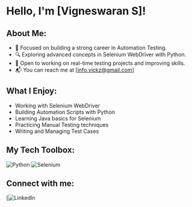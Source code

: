 # Hello, I'm [Vigneswaran S]!  

## About Me:
- 🎯 Focused on building a strong career in Automation Testing.
- 🔍 Exploring advanced concepts in Selenium WebDriver with Python.
- 🤝 Open to working on real-time testing projects and improving skills.
- 📬 You can reach me at [info.vickz@gmail.com]

## What I Enjoy:
- Working with Selenium WebDriver  
- Building Automation Scripts with Python
- Learning Java basics for Selenium  
- Practicing Manual Testing techniques  
- Writing and Managing Test Cases  

## My Tech Toolbox:

![Python](https://img.shields.io/badge/Python-3776AB?style=for-the-badge&logo=python&logoColor=white)
![Selenium](https://img.shields.io/badge/Selenium-43B02A?style=for-the-badge&logo=selenium&logoColor=white)

## Connect with me:
[![LinkedIn](https://www.linkedin.com/in/vigneswaran-s-0a6a001b7?utm_source=share&utm_campaign=share_via&utm_content=profile&utm_medium=android_app)
